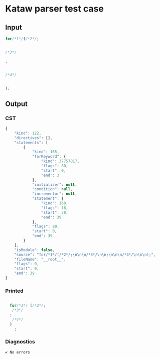 # Kataw parser test case

## Input

`````js
for/*1*/(/*2*/;


/*3*/

;


/*4*/


);
`````

## Output

### CST

```javascript
{
    "kind": 122,
    "directives": [],
    "statements": [
        {
            "kind": 165,
            "forKeyword": {
                "kind": 37757017,
                "flags": 80,
                "start": 0,
                "end": 3
            },
            "initializer": null,
            "condition": null,
            "incrementor": null,
            "statement": {
                "kind": 168,
                "flags": 16,
                "start": 38,
                "end": 39
            },
            "flags": 80,
            "start": 0,
            "end": 39
        }
    ],
    "isModule": false,
    "source": "for/*1*/(/*2*/;\n\n\n/*3*/\n\n;\n\n\n/*4*/\n\n\n);",
    "fileName": "__root__",
    "flags": 0,
    "start": 0,
    "end": 39
}
```

### Printed

```javascript

  for/*1*/ (/*2*/;
   /*3*/
  ;
   /*4*/
  )
    ;

```

### Diagnostics

```javascript
✔ No errors
```

